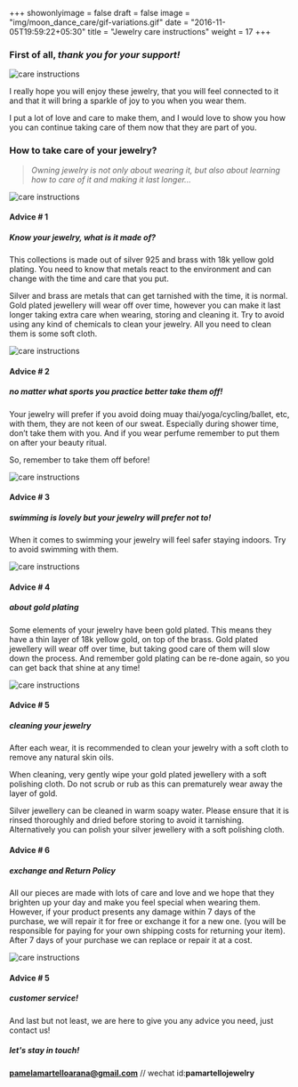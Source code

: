 +++
showonlyimage = false
draft = false
image = "img/moon_dance_care/gif-variations.gif"
date = "2016-11-05T19:59:22+05:30"
title = "Jewelry care instructions"
weight = 17
+++
<!--more-->

### First of all, *thank you for your support!* 

![care instructions](/img/moon_dance_care/care_6.png)

I really hope you will enjoy these jewelry, that you will feel connected to it and that it will bring a sparkle of joy to you when you wear them. 

I put a lot of love and care to make them, and I would love to show you how you can continue taking care of them now that they are part of you.

### How to take care of your jewelry?

>*Owning jewelry is not only about wearing it, but also about learning how to care of it and making it last longer...*

![care instructions](/img/moon_dance_care/care_7.png)

#### Advice # 1 
##### *Know your jewelry, what is it made of?*

This collections is made out of silver 925 and brass with 18k yellow gold plating. You need to know that metals react to the environment and can change with the time and care that you put.

Silver and brass are metals that can get tarnished with the time, it is normal. Gold plated jewellery will wear off over time, however you can make it last longer taking extra care when wearing, storing and cleaning it. 
Try to avoid using any kind of chemicals to clean your jewelry. All you need to clean them is some soft cloth.

![care instructions](/img/moon_dance_care/care_1.png)

#### Advice # 2
##### *no matter what sports you practice better take them off!*

Your jewelry will prefer if you avoid doing muay thai/yoga/cycling/ballet, etc, with them, they are not keen of our sweat. Especially during shower time, don’t take them with you. And if you wear perfume remember to put them on after your beauty ritual. 

So, remember to take them off before!

![care instructions](/img/moon_dance_care/care_2.png)

#### Advice # 3
##### *swimming is lovely but your jewelry will prefer not to!*

When it comes to swimming your jewelry will feel safer staying indoors. Try to avoid swimming with them.

![care instructions](/img/moon_dance_care/care_3.png)

#### Advice # 4
##### *about gold plating*

Some elements of your jewelry have been gold plated. This means they have a thin layer of 18k yellow gold, on top of the brass. Gold plated jewellery will wear off over time, but taking good care of them will slow down the process. And remember gold plating can be re-done again, so you can get back that shine at any time!

![care instructions](/img/moon_dance_care/care_4.png)

#### Advice # 5
##### *cleaning your jewelry*

After each wear, it is recommended to clean your jewelry with a soft cloth to remove any natural skin oils.

When cleaning, very gently wipe your gold plated jewellery with a soft polishing cloth. Do not scrub or rub as this can prematurely wear away the layer of gold.

Silver jewellery can be cleaned in warm soapy water.  Please ensure that it is rinsed thoroughly and dried before storing to avoid it tarnishing. Alternatively you can polish your silver jewellery with a soft polishing cloth.


#### Advice # 6
##### *exchange and Return Policy*

All our pieces are made with lots of care and love and we hope that they brighten up your day and make you feel special when wearing them. 
However, if your product presents any damage within 7 days of the purchase, we will repair it for free or exchange it for a new one. (you will be responsible for paying for your own shipping costs for returning your item).
After 7 days of your purchase we can replace or repair it at a cost.

![care instructions](/img/moon_dance_care/care_5.png)

#### Advice # 5
##### *customer service!*

And last but not least, we are here to give you any advice you need, just contact us!


##### *let's stay in touch!*
**pamelamartelloarana@gmail.com** //
wechat id:**pamartellojewelry**






